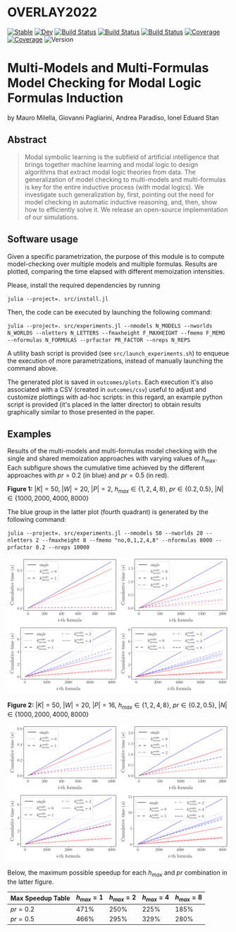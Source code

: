 # OVERLAY2022

[![Stable](https://img.shields.io/badge/docs-stable-blue.svg)](https://aclai-lab.github.io/OVERLAY2022.jl/stable)
[![Dev](https://img.shields.io/badge/docs-dev-blue.svg)](https://aclai-lab.github.io/OVERLAY2022.jl/dev)
[![Build Status](https://travis-ci.com/aclai-lab/OVERLAY2022.jl.svg?branch=master)](https://travis-ci.com/aclai-lab/OVERLAY2022.jl)
[![Build Status](https://ci.appveyor.com/api/projects/status/github/aclai-lab/OVERLAY2022.jl?svg=true)](https://ci.appveyor.com/project/aclai-lab/OVERLAY2022-jl)
[![Build Status](https://api.cirrus-ci.com/github/aclai-lab/OVERLAY2022.jl.svg)](https://cirrus-ci.com/github/aclai-lab/OVERLAY2022.jl)
[![Coverage](https://codecov.io/gh/aclai-lab/OVERLAY2022.jl/branch/master/graph/badge.svg)](https://codecov.io/gh/aclai-lab/OVERLAY2022.jl)
[![Coverage](https://coveralls.io/repos/github/aclai-lab/OVERLAY2022.jl/badge.svg?branch=master)](https://coveralls.io/github/aclai-lab/OVERLAY2022.jl?branch=master)
![Version](https://img.shields.io/badge/julia-1.8.1-orange)


# Multi-Models and Multi-Formulas Model Checking for Modal Logic Formulas Induction

by Mauro Milella, 
Giovanni Pagliarini, 
Andrea Paradiso, 
Ionel Eduard Stan

## Abstract

> Modal symbolic learning is the subfield of artificial intelligence that brings together machine learning
> and modal logic to design algorithms that extract modal logic theories from data. The generalization
> of model checking to multi-models and multi-formulas is key for the entire inductive process (with
> modal logics). We investigate such generalization by, first, pointing out the need for model checking in
> automatic inductive reasoning, and, then, show how to efficiently solve it. We release an open-source
> implementation of our simulations.

## Software usage

Given a specific parametrization, the purpose of this module is to compute model-checking over multiple models and multiple formulas. Results are plotted, comparing the time elapsed with different memoization intensities.

Please, install the required dependencies by running

    julia --project=. src/install.jl

Then, the code can be executed by launching the following command:

    julia --project=. src/experiments.jl --nmodels N_MODELS --nworlds N_WORLDS --nletters N_LETTERS --fmaxheight F_MAXHEIGHT --fmemo F_MEMO --nformulas N_FORMULAS --prfactor PR_FACTOR --nreps N_REPS

A utility bash script is provided (see `src/launch_experiments.sh`) to enqueue the execution of more parametrizations, instead of manually launching the command above.

The generated plot is saved in `outcomes/plots`. Each execution it's also associated with a CSV (created in `outcomes/csv`) useful to adjust and customize plottings with ad-hoc scripts: in this regard, an example python script is provided (it's placed in the latter director) to obtain results graphically similar to those presented in the paper. 

## Examples 

Results of the multi-models and multi-formulas model checking with the single and shared memoization approaches with varying values of $h_{\max}$. Each subfigure shows the cumulative time achieved by the different approaches with $pr=0.2$ (in blue) and $pr=0.5$ (in red).

<b>Figure 1:</b> $|K|=50$, $|W|=20$, $|P|=2$, $h_{max}\in\{1,2,4,8\}$, $pr\in\{0.2,0.5\}$, $|N|\in\{1000,2000,4000,8000\}$

The blue group in the latter plot (fourth quadrant) is generated by the following command:

    julia --project=. src/experiments.jl --nmodels 50 --nworlds 20 --nletters 2 --fmaxheight 8 --fmemo "no,0,1,2,4,8" --nformulas 8000 --prfactor 0.2 --nreps 10000

![plot](./outcomes/plots/50_20_2_0.2_0.5.png)

<b>Figure 2:</b> $|K|=50$, $|W|=20$, $|P|=16$, $h_{max}\in\{1,2,4,8\}$, $pr\in\{0.2,0.5\}$, $|N|\in\{1000,2000,4000,8000\}$

![plot](./outcomes/plots/50_20_16_0.2_0.5.png)

Below, the maximum possible speedup for each $h_{max}$ and $pr$ combination in the latter figure.

| Max Speedup Table | $h_{max}=1$ | $h_{max}=2$ | $h_{max}=4$ | $h_{max}=8$ |
| ---      | --- | --- | --- | --- |
| $pr=0.2$ |  $471\%$   |  $250\%$   |  $225\%$   |  $185\%$   |
| $pr=0.5$ |  $466\%$   |  $295\%$   |  $329\%$   |  $280\%$   |